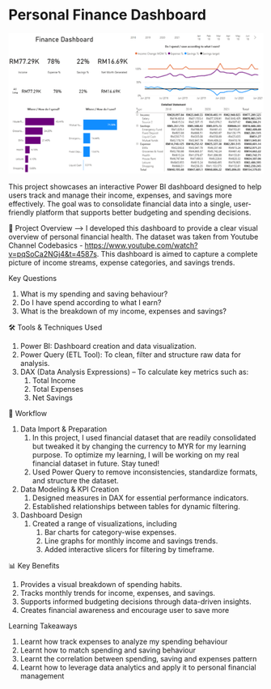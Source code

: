 # Personal Finance Dashboard

![image](Finance-Dashboard.png)

This project showcases an interactive Power BI dashboard designed to help users track and manage their income, expenses, and savings more effectively. The goal was to consolidate financial data into a single, user-friendly platform that supports better budgeting and spending decisions.

📌 Project Overview --> I developed this dashboard to provide a clear visual overview of personal financial health. The dataset was taken from Youtube Channel Codebasics - https://www.youtube.com/watch?v=pqSoCa2NGj4&t=4587s. This dashboard is aimed to capture a complete picture of income streams, expense categories, and savings trends.

Key Questions
1. What is my spending and saving behaviour?
2. Do I have spend according to what I earn?
3. What is the breakdown of my income, expenses and savings?
   
🛠 Tools & Techniques Used

1. Power BI: Dashboard creation and data visualization.
2. Power Query (ETL Tool): To clean, filter and structure raw data for analysis.
3. DAX (Data Analysis Expressions) – To calculate key metrics such as:
   1. Total Income
   2. Total Expenses
   3. Net Savings

🔄 Workflow

1. Data Import & Preparation
   1. In this project, I used financial dataset that are readily consolidated but tweaked it by changing the currency to MYR for my learning purpose. To optimize my learning, I will be working on my real     financial dataset in future. Stay tuned!       
   2. Used Power Query to remove inconsistencies, standardize formats, and structure the dataset.
2. Data Modeling & KPI Creation
   1. Designed measures in DAX for essential performance indicators.
   2. Established relationships between tables for dynamic filtering.
3. Dashboard Design
   1. Created a range of visualizations, including
      1. Bar charts for category-wise expenses.
      2. Line graphs for monthly income and savings trends.
      3. Added interactive slicers for filtering by timeframe.

📊 Key Benefits

1. Provides a visual breakdown of spending habits.
2. Tracks monthly trends for income, expenses, and savings.
3. Supports informed budgeting decisions through data-driven insights.
4. Creates financial awareness and encourage user to save more

Learning Takeaways
1. Learnt how track expenses to analyze my spending behaviour
2. Learnt how to match spending and saving behaviour
3. Learnt the correlation between spending, saving and expenses pattern
4. Learnt how to leverage data analytics and apply it to personal financial management

